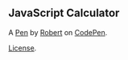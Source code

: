 JavaScript Calculator
---------------------


A [Pen](https://codepen.io/rb842/pen/YGWdaQ) by [Robert](https://codepen.io/rb842) on [CodePen](https://codepen.io).

[License](https://codepen.io/rb842/pen/YGWdaQ/license).
